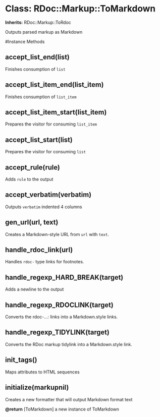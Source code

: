 # Class: RDoc::Markup::ToMarkdown
**Inherits:** RDoc::Markup::ToRdoc
    

Outputs parsed markup as Markdown



#Instance Methods
## accept_list_end(list) [](#method-i-accept_list_end)
Finishes consumption of `list`

## accept_list_item_end(list_item) [](#method-i-accept_list_item_end)
Finishes consumption of `list_item`

## accept_list_item_start(list_item) [](#method-i-accept_list_item_start)
Prepares the visitor for consuming `list_item`

## accept_list_start(list) [](#method-i-accept_list_start)
Prepares the visitor for consuming `list`

## accept_rule(rule) [](#method-i-accept_rule)
Adds `rule` to the output

## accept_verbatim(verbatim) [](#method-i-accept_verbatim)
Outputs `verbatim` indented 4 columns

## gen_url(url, text) [](#method-i-gen_url)
Creates a Markdown-style URL from `url` with `text`.

## handle_rdoc_link(url) [](#method-i-handle_rdoc_link)
Handles `rdoc-` type links for footnotes.

## handle_regexp_HARD_BREAK(target) [](#method-i-handle_regexp_HARD_BREAK)
Adds a newline to the output

## handle_regexp_RDOCLINK(target) [](#method-i-handle_regexp_RDOCLINK)
Converts the rdoc-...: links into a Markdown.style links.

## handle_regexp_TIDYLINK(target) [](#method-i-handle_regexp_TIDYLINK)
Converts the RDoc markup tidylink into a Markdown.style link.

## init_tags() [](#method-i-init_tags)
Maps attributes to HTML sequences

## initialize(markupnil) [](#method-i-initialize)
Creates a new formatter that will output Markdown format text

**@return** [ToMarkdown] a new instance of ToMarkdown

